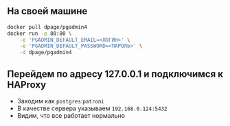 ## На своей машине
```bash
docker pull dpage/pgadmin4
docker run -p 80:80 \
    -e 'PGADMIN_DEFAULT_EMAIL=<ЛОГИН>' \
    -e 'PGADMIN_DEFAULT_PASSWORD=<ПАРОЛЬ>' \
    -d dpage/pgadmin4 
```

## Перейдем по адресу 127.0.0.1 и подключимся к HAProxy
- Заходим как `postgres`:`patroni`
- В качестве сервера указываем `192.168.0.124:5432`
- Видим, что все работает нормально
